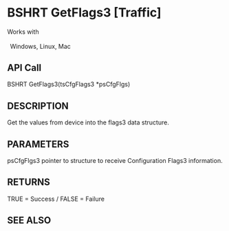 # BSHRT GetFlags3 [Traffic]

Works with <p class="s1" style="padding-top: 2pt;padding-left: 5pt;text-indent: 0pt;text-align: left;"><a name="bookmark50">&zwnj;</a>Windows, Linux, Mac<a name="bookmark51">&zwnj;</a></p>

## API Call
BSHRT GetFlags3(tsCfgFlags3 *psCfgFlgs)
## DESCRIPTION
Get the values from device into the flags3 data structure.

## PARAMETERS
psCfgFlgs3 pointer to structure to receive Configuration Flags3 information.

## RETURNS
TRUE = Success / FALSE = Failure

## SEE ALSO

